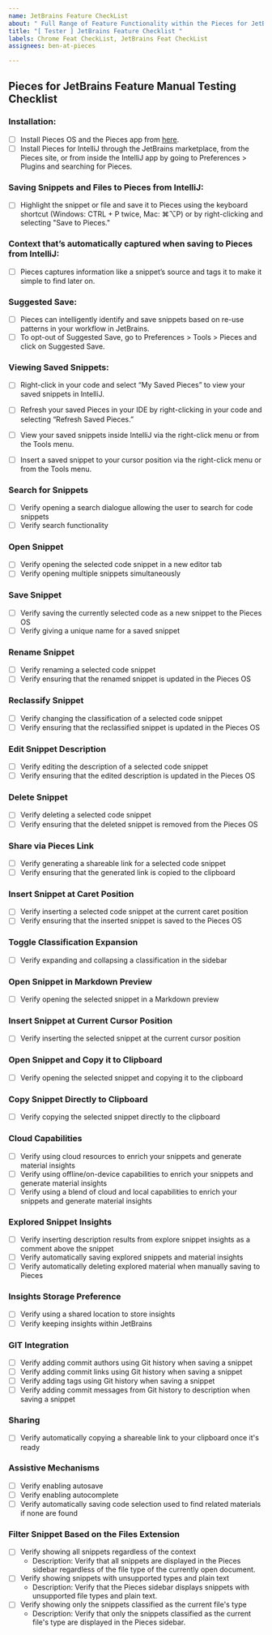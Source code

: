 ```yaml
---
name: JetBrains Feature CheckList
about: " Full Range of Feature Functionality within the Pieces for JetBrains"
title: "[ Tester ] JetBrains Feature Checklist "
labels: Chrome Feat CheckList, JetBrains Feat CheckList
assignees: ben-at-pieces

---
```


## Pieces for JetBrains Feature Manual Testing Checklist

### Installation:

- [ ] Install Pieces OS and the Pieces app from [here](https://code.pieces.app/install).
- [ ] Install Pieces for IntelliJ through the JetBrains marketplace, from the Pieces site, or from inside the IntelliJ app by going to Preferences > Plugins and searching for Pieces.

### Saving Snippets and Files to Pieces from IntelliJ:

- [ ] Highlight the snippet or file and save it to Pieces using the keyboard shortcut (Windows: CTRL + P twice, Mac: ⌘⌥P) or by right-clicking and selecting "Save to Pieces."

### Context that’s automatically captured when saving to Pieces from IntelliJ:

- [ ] Pieces captures information like a snippet’s source and tags it to make it simple to find later on.

### Suggested Save:

- [ ] Pieces can intelligently identify and save snippets based on re-use patterns in your workflow in JetBrains.
- [ ] To opt-out of Suggested Save, go to Preferences > Tools > Pieces and click on Suggested Save.

### Viewing Saved Snippets:

- [ ] Right-click in your code and select “My Saved Pieces” to view your saved snippets in IntelliJ.
- [ ] Refresh your saved Pieces in your IDE by right-clicking in your code and selecting “Refresh Saved Pieces.”
- [ ] View your saved snippets inside IntelliJ via the right-click menu or from the Tools menu.
- [ ] Insert a saved snippet to your cursor position via the right-click menu or from the Tools menu.



### Search for Snippets
- [ ] Verify opening a search dialogue allowing the user to search for code snippets
- [ ] Verify search functionality

### Open Snippet
- [ ] Verify opening the selected code snippet in a new editor tab
- [ ] Verify opening multiple snippets simultaneously

### Save Snippet
- [ ] Verify saving the currently selected code as a new snippet to the Pieces OS
- [ ] Verify giving a unique name for a saved snippet

### Rename Snippet
- [ ] Verify renaming a selected code snippet
- [ ] Verify ensuring that the renamed snippet is updated in the Pieces OS

### Reclassify Snippet
- [ ] Verify changing the classification of a selected code snippet
- [ ] Verify ensuring that the reclassified snippet is updated in the Pieces OS

### Edit Snippet Description
- [ ] Verify editing the description of a selected code snippet
- [ ] Verify ensuring that the edited description is updated in the Pieces OS

### Delete Snippet
- [ ] Verify deleting a selected code snippet
- [ ] Verify ensuring that the deleted snippet is removed from the Pieces OS

### Share via Pieces Link
- [ ] Verify generating a shareable link for a selected code snippet
- [ ] Verify ensuring that the generated link is copied to the clipboard

### Insert Snippet at Caret Position
- [ ] Verify inserting a selected code snippet at the current caret position
- [ ] Verify ensuring that the inserted snippet is saved to the Pieces OS

### Toggle Classification Expansion
- [ ] Verify expanding and collapsing a classification in the sidebar

### Open Snippet in Markdown Preview
- [ ] Verify opening the selected snippet in a Markdown preview

### Insert Snippet at Current Cursor Position
- [ ] Verify inserting the selected snippet at the current cursor position

### Open Snippet and Copy it to Clipboard
- [ ] Verify opening the selected snippet and copying it to the clipboard

### Copy Snippet Directly to Clipboard
- [ ] Verify copying the selected snippet directly to the clipboard

### Cloud Capabilities
- [ ] Verify using cloud resources to enrich your snippets and generate material insights
- [ ] Verify using offline/on-device capabilities to enrich your snippets and generate material insights
- [ ] Verify using a blend of cloud and local capabilities to enrich your snippets and generate material insights

### Explored Snippet Insights
- [ ] Verify inserting description results from explore snippet insights as a comment above the snippet
- [ ] Verify automatically saving explored snippets and material insights
- [ ] Verify automatically deleting explored material when manually saving to Pieces

### Insights Storage Preference
- [ ] Verify using a shared location to store insights
- [ ] Verify keeping insights within JetBrains

### GIT Integration
- [ ] Verify adding commit authors using Git history when saving a snippet
- [ ] Verify adding commit links using Git history when saving a snippet
- [ ] Verify adding tags using Git history when saving a snippet
- [ ] Verify adding commit messages from Git history to description when saving a snippet

### Sharing
- [ ] Verify automatically copying a shareable link to your clipboard once it's ready

### Assistive Mechanisms
- [ ] Verify enabling autosave
- [ ] Verify enabling autocomplete
- [ ] Verify automatically saving code selection used to find related materials if none are found

### Filter Snippet Based on the Files Extension
- [ ] Verify showing all snippets regardless of the context
    - Description: Verify that all snippets are displayed in the Pieces sidebar regardless of the file type of the currently open document.
- [ ] Verify showing snippets with unsupported types and plain text
    - Description: Verify that the Pieces sidebar displays snippets with unsupported file types and plain text.
- [ ] Verify showing only the snippets classified as the current file's type
    - Description: Verify that only the snippets classified as the current file's type are displayed in the Pieces sidebar.
